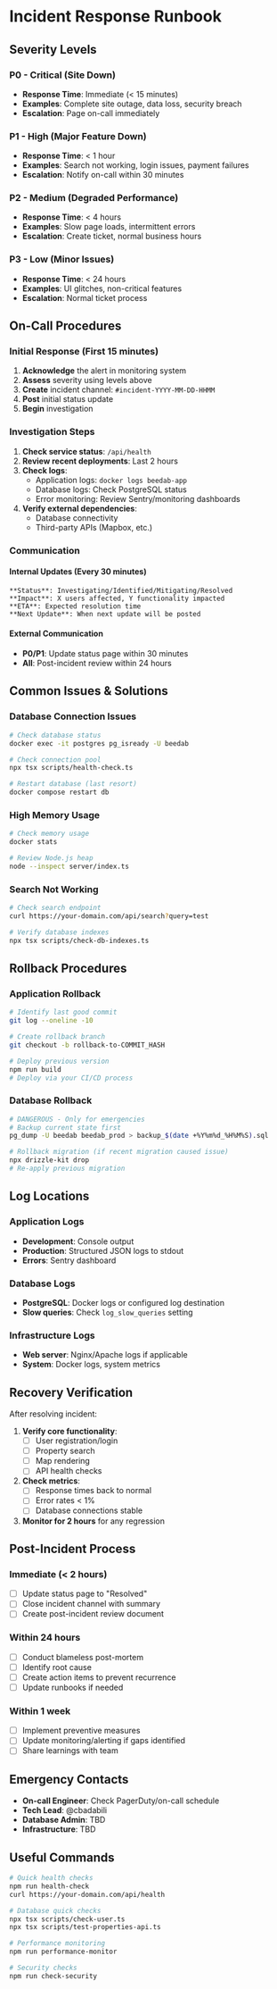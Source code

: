 
# Incident Response Runbook

## Severity Levels

### P0 - Critical (Site Down)
- **Response Time**: Immediate (< 15 minutes)
- **Examples**: Complete site outage, data loss, security breach
- **Escalation**: Page on-call immediately

### P1 - High (Major Feature Down) 
- **Response Time**: < 1 hour
- **Examples**: Search not working, login issues, payment failures
- **Escalation**: Notify on-call within 30 minutes

### P2 - Medium (Degraded Performance)
- **Response Time**: < 4 hours
- **Examples**: Slow page loads, intermittent errors
- **Escalation**: Create ticket, normal business hours

### P3 - Low (Minor Issues)
- **Response Time**: < 24 hours  
- **Examples**: UI glitches, non-critical features
- **Escalation**: Normal ticket process

## On-Call Procedures

### Initial Response (First 15 minutes)
1. **Acknowledge** the alert in monitoring system
2. **Assess** severity using levels above
3. **Create** incident channel: `#incident-YYYY-MM-DD-HHMM`
4. **Post** initial status update
5. **Begin** investigation

### Investigation Steps
1. **Check service status**: `/api/health`
2. **Review recent deployments**: Last 2 hours
3. **Check logs**: 
   - Application logs: `docker logs beedab-app`
   - Database logs: Check PostgreSQL status
   - Error monitoring: Review Sentry/monitoring dashboards
4. **Verify external dependencies**: 
   - Database connectivity
   - Third-party APIs (Mapbox, etc.)

### Communication

#### Internal Updates (Every 30 minutes)
```
**Status**: Investigating/Identified/Mitigating/Resolved
**Impact**: X users affected, Y functionality impacted  
**ETA**: Expected resolution time
**Next Update**: When next update will be posted
```

#### External Communication
- **P0/P1**: Update status page within 30 minutes
- **All**: Post-incident review within 24 hours

## Common Issues & Solutions

### Database Connection Issues
```bash
# Check database status
docker exec -it postgres pg_isready -U beedab

# Check connection pool
npx tsx scripts/health-check.ts

# Restart database (last resort)
docker compose restart db
```

### High Memory Usage
```bash
# Check memory usage
docker stats

# Review Node.js heap
node --inspect server/index.ts
```

### Search Not Working
```bash
# Check search endpoint
curl https://your-domain.com/api/search?query=test

# Verify database indexes
npx tsx scripts/check-db-indexes.ts
```

## Rollback Procedures

### Application Rollback
```bash
# Identify last good commit
git log --oneline -10

# Create rollback branch  
git checkout -b rollback-to-COMMIT_HASH

# Deploy previous version
npm run build
# Deploy via your CI/CD process
```

### Database Rollback
```bash
# DANGEROUS - Only for emergencies
# Backup current state first
pg_dump -U beedab beedab_prod > backup_$(date +%Y%m%d_%H%M%S).sql

# Rollback migration (if recent migration caused issue)
npx drizzle-kit drop
# Re-apply previous migration
```

## Log Locations

### Application Logs
- **Development**: Console output
- **Production**: Structured JSON logs to stdout
- **Errors**: Sentry dashboard

### Database Logs  
- **PostgreSQL**: Docker logs or configured log destination
- **Slow queries**: Check `log_slow_queries` setting

### Infrastructure Logs
- **Web server**: Nginx/Apache logs if applicable
- **System**: Docker logs, system metrics

## Recovery Verification

After resolving incident:

1. **Verify core functionality**:
   - [ ] User registration/login
   - [ ] Property search  
   - [ ] Map rendering
   - [ ] API health checks

2. **Check metrics**:
   - [ ] Response times back to normal
   - [ ] Error rates < 1%
   - [ ] Database connections stable

3. **Monitor for 2 hours** for any regression

## Post-Incident Process

### Immediate (< 2 hours)
- [ ] Update status page to "Resolved"
- [ ] Close incident channel with summary
- [ ] Create post-incident review document

### Within 24 hours  
- [ ] Conduct blameless post-mortem
- [ ] Identify root cause
- [ ] Create action items to prevent recurrence
- [ ] Update runbooks if needed

### Within 1 week
- [ ] Implement preventive measures
- [ ] Update monitoring/alerting if gaps identified
- [ ] Share learnings with team

## Emergency Contacts

- **On-call Engineer**: Check PagerDuty/on-call schedule
- **Tech Lead**: @cbadabili
- **Database Admin**: TBD
- **Infrastructure**: TBD

## Useful Commands

```bash
# Quick health checks
npm run health-check
curl https://your-domain.com/api/health

# Database quick checks  
npx tsx scripts/check-user.ts
npx tsx scripts/test-properties-api.ts

# Performance monitoring
npm run performance-monitor

# Security checks
npm run check-security
```
